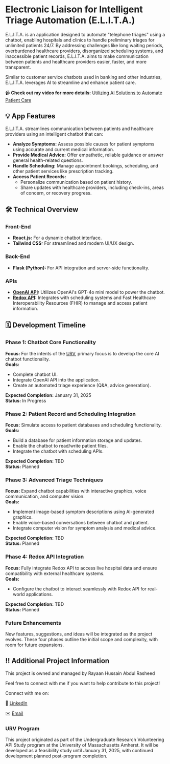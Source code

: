 # **Electronic Liaison for Intelligent Triage Automation (E.L.I.T.A.)**

E.L.I.T.A. is an application designed to automate "telephone triages" using a chatbot, enabling hospitals and clinics to handle preliminary triages for unlimited patients 24/7. By addressing challenges like long waiting periods, overburdened healthcare providers, disorganized scheduling systems, and inaccessible patient records, E.L.I.T.A. aims to make communication between patients and healthcare providers easier, faster, and more transparent.  

Similar to customer service chatbots used in banking and other industries, E.L.I.T.A. leverages AI to streamline and enhance patient care.  

📹 **Check out my video for more details:** [Utilizing AI Solutions to Automate Patient Care](https://youtu.be/KCgf3qEAM14?si=t52Of7wzgISqIDbE)

## **💡 App Features**  
E.L.I.T.A. streamlines communication between patients and healthcare providers using an intelligent chatbot that can:  

- **Analyze Symptoms:** Assess possible causes for patient symptoms using accurate and current medical information.  
- **Provide Medical Advice:** Offer empathetic, reliable guidance or answer general health-related questions.  
- **Handle Scheduling:** Manage appointment bookings, scheduling, and other patient services like prescription tracking.  
- **Access Patient Records:**  
  - Personalize communication based on patient history.  
  - Share updates with healthcare providers, including check-ins, areas of concern, or recovery progress.  

## **🛠️ Technical Overview**

### **Front-End**  
- **React.js:** For a dynamic chatbot interface.  
- **Tailwind CSS:** For streamlined and modern UI/UX design.  

### **Back-End**  
- **Flask (Python):** For API integration and server-side functionality.  

### **APIs**  
- **[OpenAI API](https://platform.openai.com/docs/overview):** Utilizes OpenAI's GPT-4o mini model to power the chatbot.  
- **[Redox API](https://redoxengine.com/):** Integrates with scheduling systems and Fast Healthcare Interoperability Resources (FHIR) to manage and access patient information.  

## **🗓️ Development Timeline**

### **Phase 1: Chatbot Core Functionality**  
**Focus:** For the intents of the [URV](#urv-program), primary focus is to develop the core AI chatbot functionality.  
**Goals:**  
- Complete chatbot UI.  
- Integrate OpenAI API into the application.  
- Create an automated triage experience (Q&A, advice generation).  

**Expected Completion:** January 31, 2025  
**Status:** In Progress  

### **Phase 2: Patient Record and Scheduling Integration**  
**Focus:** Simulate access to patient databases and scheduling functionality.  
**Goals:**  
- Build a database for patient information storage and updates.  
- Enable the chatbot to read/write patient files.  
- Integrate the chatbot with scheduling APIs.  

**Expected Completion:** TBD  
**Status:** Planned  

### **Phase 3: Advanced Triage Techniques**  
**Focus:** Expand chatbot capabilities with interactive graphics, voice communication, and computer vision.  
**Goals:**  
- Implement image-based symptom descriptions using AI-generated graphics.  
- Enable voice-based conversations between chatbot and patient.  
- Integrate computer vision for symptom analysis and medical advice.  

**Expected Completion:** TBD  
**Status:** Planned  

### **Phase 4: Redox API Integration**  
**Focus:** Fully integrate Redox API to access live hospital data and ensure compatibility with external healthcare systems.  
**Goals:**  
- Configure the chatbot to interact seamlessly with Redox API for real-world applications.  

**Expected Completion:** TBD  
**Status:** Planned  

### **Future Enhancements**  
New features, suggestions, and ideas will be integrated as the project evolves. These four phases outline the initial scope and complexity, with room for future expansions.  

## **‼️ Additional Project Information**

This project is owned and managed by Rayaan Hussain Abdul Rasheed

Feel free to connect with me if you want to help contribute to this project! 

Connect with me on:

🏢 [LinkedIn](https://www.linkedin.com/in/rhar)

✉️ [Email](rhar526@gmail.com)

### **URV Program**  
This project originated as part of the Undergraduate Research Volunteering API Study program at the University of Massachusetts Amherst. It will be developed as a feasibility study until January 31, 2025, with continued development planned post-program completion.  